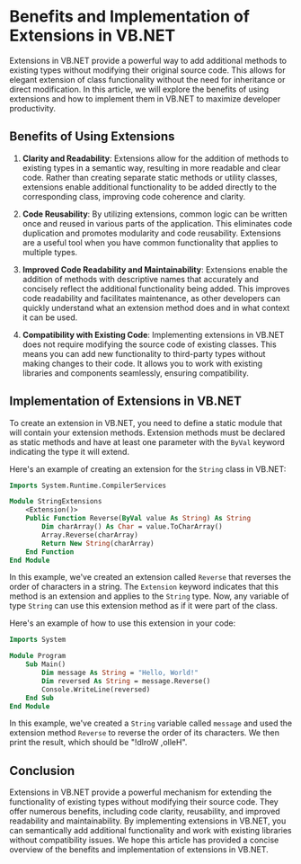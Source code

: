 # Benefits and Implementation of Extensions in VB.NET

Extensions in VB.NET provide a powerful way to add additional methods to existing types without modifying their original source code. This allows for elegant extension of class functionality without the need for inheritance or direct modification. In this article, we will explore the benefits of using extensions and how to implement them in VB.NET to maximize developer productivity.

## Benefits of Using Extensions

1. **Clarity and Readability**: Extensions allow for the addition of methods to existing types in a semantic way, resulting in more readable and clear code. Rather than creating separate static methods or utility classes, extensions enable additional functionality to be added directly to the corresponding class, improving code coherence and clarity.

2. **Code Reusability**: By utilizing extensions, common logic can be written once and reused in various parts of the application. This eliminates code duplication and promotes modularity and code reusability. Extensions are a useful tool when you have common functionality that applies to multiple types.

3. **Improved Code Readability and Maintainability**: Extensions enable the addition of methods with descriptive names that accurately and concisely reflect the additional functionality being added. This improves code readability and facilitates maintenance, as other developers can quickly understand what an extension method does and in what context it can be used.

4. **Compatibility with Existing Code**: Implementing extensions in VB.NET does not require modifying the source code of existing classes. This means you can add new functionality to third-party types without making changes to their code. It allows you to work with existing libraries and components seamlessly, ensuring compatibility.

## Implementation of Extensions in VB.NET

To create an extension in VB.NET, you need to define a static module that will contain your extension methods. Extension methods must be declared as static methods and have at least one parameter with the `ByVal` keyword indicating the type it will extend.

Here's an example of creating an extension for the `String` class in VB.NET:

```vb
Imports System.Runtime.CompilerServices

Module StringExtensions
    <Extension()>
    Public Function Reverse(ByVal value As String) As String
        Dim charArray() As Char = value.ToCharArray()
        Array.Reverse(charArray)
        Return New String(charArray)
    End Function
End Module
```

In this example, we've created an extension called `Reverse` that reverses the order of characters in a string. The `Extension` keyword indicates that this method is an extension and applies to the `String` type. Now, any variable of type `String` can use this extension method as if it were part of the class.

Here's an example of how to use this extension in your code:

```vb
Imports System

Module Program
    Sub Main()
        Dim message As String = "Hello, World!"
        Dim reversed As String = message.Reverse()
        Console.WriteLine(reversed)
    End Sub
End Module
```

In this example, we've created a `String` variable called `message` and used the extension method `Reverse` to reverse the order of its characters. We then print the result, which should be "!dlroW ,olleH".

## Conclusion
Extensions in VB.NET provide a powerful mechanism for extending the functionality of existing types without modifying their source code. They offer numerous benefits, including code clarity, reusability, and improved readability and maintainability. By implementing extensions in VB.NET, you can semantically add additional functionality and work with existing libraries without compatibility issues. We hope this article has provided a concise overview of the benefits and implementation of extensions in VB.NET.  